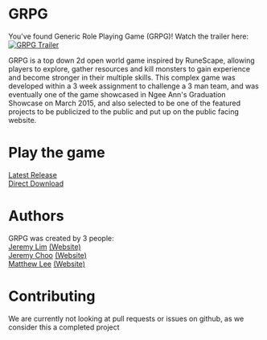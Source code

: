 # GRPG

You've found Generic Role Playing Game (GRPG)! Watch the trailer here: 
[![GRPG Trailer](https://img.youtube.com/vi/m_sm62NrTm8/0.jpg)](https://www.youtube.com/watch?v=m_sm62NrTm8) 

GRPG is a top down 2d open world game inspired by RuneScape, allowing players to explore, gather resources and kill monsters to gain experience and become stronger in their multiple skills. This complex game was developed within a 3 week assignment to challenge a 3 man team, and was eventually one of the game showcased in Ngee Ann's Graduation Showcase on March 2015, and also selected to be one of the featured projects to be publicized to the public and put up on the public facing website. 

# Play the game

[Latest Release](https://github.com/keythkatz/GRPG/releases/tag/v2)  
[Direct Download](http://jch.ooo/downloads/downloader?filename=grpgv2.zip)

# Authors

GRPG was created by 3 people:  
[Jeremy Lim](https://github.com/keythkatz) [(Website)](https://jerl.im/)  
[Jeremy Choo](https://github.com/ChooJeremy) [(Website)](https://jch.ooo/)  
[Matthew Lee](https://github.com/crazoter) [(Website)](https://crazoter.github.io/)  

# Contributing

We are currently not looking at pull requests or issues on github, as we consider this a completed project
